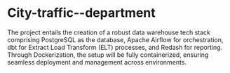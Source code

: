 # City-traffic--department
The project entails the creation of a robust data warehouse tech stack comprising PostgreSQL as the database, Apache Airflow for orchestration, dbt for Extract Load Transform (ELT) processes, and Redash for reporting. Through Dockerization, the setup will be fully containerized, ensuring seamless deployment and management across environments.
